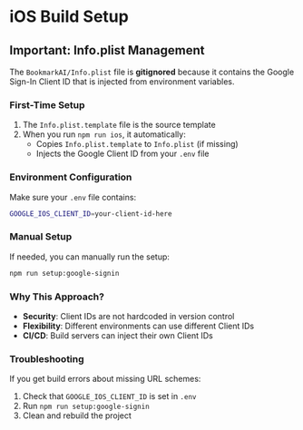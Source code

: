 # iOS Build Setup

## Important: Info.plist Management

The `BookmarkAI/Info.plist` file is **gitignored** because it contains the Google Sign-In Client ID that is injected from environment variables.

### First-Time Setup

1. The `Info.plist.template` file is the source template
2. When you run `npm run ios`, it automatically:
   - Copies `Info.plist.template` to `Info.plist` (if missing)
   - Injects the Google Client ID from your `.env` file

### Environment Configuration

Make sure your `.env` file contains:
```bash
GOOGLE_IOS_CLIENT_ID=your-client-id-here
```

### Manual Setup

If needed, you can manually run the setup:
```bash
npm run setup:google-signin
```

### Why This Approach?

- **Security**: Client IDs are not hardcoded in version control
- **Flexibility**: Different environments can use different Client IDs
- **CI/CD**: Build servers can inject their own Client IDs

### Troubleshooting

If you get build errors about missing URL schemes:
1. Check that `GOOGLE_IOS_CLIENT_ID` is set in `.env`
2. Run `npm run setup:google-signin`
3. Clean and rebuild the project